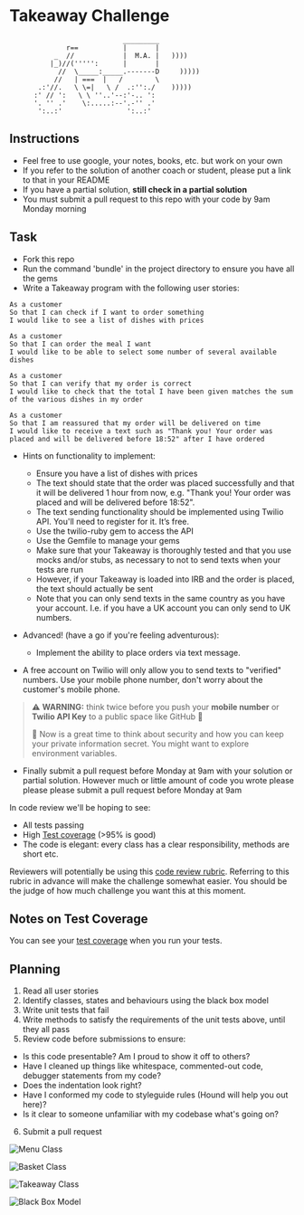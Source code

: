 Takeaway Challenge
==================
```
                            _________
              r==           |       |
           _  //            |  M.A. |   ))))
          |_)//(''''':      |       |
            //  \_____:_____.-------D     )))))
           //   | ===  |   /        \
       .:'//.   \ \=|   \ /  .:'':./    )))))
      :' // ':   \ \ ''..'--:'-.. ':
      '. '' .'    \:.....:--'.-'' .'
       ':..:'                ':..:'

 ```

Instructions
-------

* Feel free to use google, your notes, books, etc. but work on your own
* If you refer to the solution of another coach or student, please put a link to that in your README
* If you have a partial solution, **still check in a partial solution**
* You must submit a pull request to this repo with your code by 9am Monday morning

Task
-----

* Fork this repo
* Run the command 'bundle' in the project directory to ensure you have all the gems
* Write a Takeaway program with the following user stories:

```
As a customer
So that I can check if I want to order something
I would like to see a list of dishes with prices

As a customer
So that I can order the meal I want
I would like to be able to select some number of several available dishes

As a customer
So that I can verify that my order is correct
I would like to check that the total I have been given matches the sum of the various dishes in my order

As a customer
So that I am reassured that my order will be delivered on time
I would like to receive a text such as "Thank you! Your order was placed and will be delivered before 18:52" after I have ordered
```

* Hints on functionality to implement:
  * Ensure you have a list of dishes with prices
  * The text should state that the order was placed successfully and that it will be delivered 1 hour from now, e.g. "Thank you! Your order was placed and will be delivered before 18:52".
  * The text sending functionality should be implemented using Twilio API. You'll need to register for it. It’s free.
  * Use the twilio-ruby gem to access the API
  * Use the Gemfile to manage your gems
  * Make sure that your Takeaway is thoroughly tested and that you use mocks and/or stubs, as necessary to not to send texts when your tests are run
  * However, if your Takeaway is loaded into IRB and the order is placed, the text should actually be sent
  * Note that you can only send texts in the same country as you have your account. I.e. if you have a UK account you can only send to UK numbers.

* Advanced! (have a go if you're feeling adventurous):
  * Implement the ability to place orders via text message.

* A free account on Twilio will only allow you to send texts to "verified" numbers. Use your mobile phone number, don't worry about the customer's mobile phone.

> :warning: **WARNING:** think twice before you push your **mobile number** or **Twilio API Key** to a public space like GitHub :eyes:
>
> :key: Now is a great time to think about security and how you can keep your private information secret. You might want to explore environment variables.

* Finally submit a pull request before Monday at 9am with your solution or partial solution.  However much or little amount of code you wrote please please please submit a pull request before Monday at 9am


In code review we'll be hoping to see:

* All tests passing
* High [Test coverage](https://github.com/makersacademy/course/blob/main/pills/test_coverage.md) (>95% is good)
* The code is elegant: every class has a clear responsibility, methods are short etc.

Reviewers will potentially be using this [code review rubric](docs/review.md).  Referring to this rubric in advance will make the challenge somewhat easier.  You should be the judge of how much challenge you want this at this moment.

Notes on Test Coverage
------------------

You can see your [test coverage](https://github.com/makersacademy/course/blob/main/pills/test_coverage.md) when you run your tests.


## Planning

1. Read all user stories
2. Identify classes, states and behaviours using the black box model
3. Write unit tests that fail
4. Write methods to satisfy the requirements of the unit tests above, until they all pass
5. Review code before submissions to ensure:
- Is this code presentable? Am I proud to show it off to others?
- Have I cleaned up things like whitespace, commented-out code, debugger       statements from my code?
- Does the indentation look right?
- Have I conformed my code to styleguide rules (Hound will help you out here)?
- Is it clear to someone unfamiliar with my codebase what's going on?
6. Submit a pull request


![Menu Class](https://s3.us-west-2.amazonaws.com/secure.notion-static.com/faaf48fa-4bb8-452e-acb8-e6210c8e82d6/Untitled.png?X-Amz-Algorithm=AWS4-HMAC-SHA256&X-Amz-Credential=AKIAT73L2G45O3KS52Y5%2F20211002%2Fus-west-2%2Fs3%2Faws4_request&X-Amz-Date=20211002T114641Z&X-Amz-Expires=86400&X-Amz-Signature=18e0cfeb53895c77b1f0a76b8464ca12dc8bda0b81e74fbdc5ad761862e8587b&X-Amz-SignedHeaders=host&response-content-disposition=filename%20%3D%22Untitled.png%22)

![Basket Class](https://s3.us-west-2.amazonaws.com/secure.notion-static.com/75b5a5ba-ea43-4089-953a-01e26ae59f90/Untitled.png?X-Amz-Algorithm=AWS4-HMAC-SHA256&X-Amz-Credential=AKIAT73L2G45O3KS52Y5%2F20211002%2Fus-west-2%2Fs3%2Faws4_request&X-Amz-Date=20211002T114751Z&X-Amz-Expires=86400&X-Amz-Signature=9ea8b0d6bf6a461b0b8dbe0e4e9d592f7e6023394bcdd343880f460c4e4adfa1&X-Amz-SignedHeaders=host&response-content-disposition=filename%20%3D%22Untitled.png%22)

![Takeaway Class](https://s3.us-west-2.amazonaws.com/secure.notion-static.com/8adde183-6f0b-4ead-a2e7-02c4a8a34b3b/Untitled.png?X-Amz-Algorithm=AWS4-HMAC-SHA256&X-Amz-Credential=AKIAT73L2G45O3KS52Y5%2F20211002%2Fus-west-2%2Fs3%2Faws4_request&X-Amz-Date=20211002T114812Z&X-Amz-Expires=86400&X-Amz-Signature=0be07018572d0acdf7e3e2e818b11846f37dbe4186afadaca57f021c8346ee23&X-Amz-SignedHeaders=host&response-content-disposition=filename%20%3D%22Untitled.png%22)

![Black Box Model](https://s3.us-west-2.amazonaws.com/secure.notion-static.com/40b030da-da00-492f-b68a-e9b3f566fdb9/Untitled.png?X-Amz-Algorithm=AWS4-HMAC-SHA256&X-Amz-Credential=AKIAT73L2G45O3KS52Y5%2F20211002%2Fus-west-2%2Fs3%2Faws4_request&X-Amz-Date=20211002T115025Z&X-Amz-Expires=86400&X-Amz-Signature=5bf28f5dca44a8dd4a2bf5ba404819e1d674789e3e65d20989d1e1672b746ed7&X-Amz-SignedHeaders=host&response-content-disposition=filename%20%3D%22Untitled.png%22)